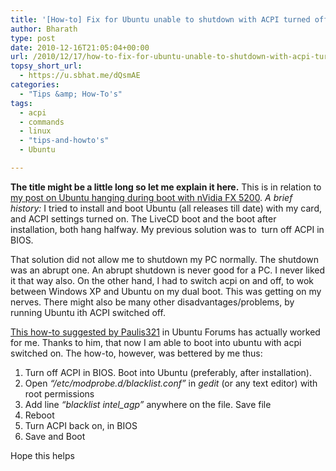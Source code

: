```yaml
---
title: '[How-to] Fix for Ubuntu unable to shutdown with ACPI turned off due to a problem with GeForce FX 5200 and OnBoard Intel Chipset'
author: Bharath
type: post
date: 2010-12-16T21:05:04+00:00
url: /2010/12/17/how-to-fix-for-ubuntu-unable-to-shutdown-with-acpi-turned-off-due-to-a-problem-with-geforce-fx-5200-and-onboard-intel-chipset/
topsy_short_url:
  - https://u.sbhat.me/dQsmAE
categories:
  - "Tips &amp; How-To's"
tags:
  - acpi
  - commands
  - linux
  - "tips-and-howto's"
  - Ubuntu

---
```

**The title might be a little long so let me explain it here.** This is in relation to <a title="Related Post" href="https://sathyasays.com/2009/11/10/fix-for-ubuntu-and-other-suitable-os-hanging-during-boot-with-nvidia-geforce-fx-5200-and-other-suitable-cards/" target="_blank">my post on Ubuntu hanging during boot with nVidia FX 5200</a>. _A brief history:_ I tried to install and boot Ubuntu (all releases till date) with my card, and ACPI settings turned on. The LiveCD boot and the boot after installation, both hang halfway. My previous solution was to  turn off ACPI in BIOS.

That solution did not allow me to shutdown my PC normally. The shutdown was an abrupt one. An abrupt shutdown is never good for a PC. I never liked it that way also. On the other hand, I had to switch acpi on and off, to wok between Windows XP and Ubuntu on my dual boot. This was getting on my nerves. There might also be many other disadvantages/problems, by running Ubuntu ith ACPI switched off.

<a href="https://ubuntuforums.org/showthread.php?t=1168703" target="_blank">This how-to suggested by Paulis321</a> in Ubuntu Forums has actually worked for me. Thanks to him, that now I am able to boot into ubuntu with acpi switched on. The how-to, however, was bettered by me thus:

  1. Turn off ACPI in BIOS. Boot into Ubuntu (preferably, after installation).
  2. Open _&#8220;/etc/modprobe.d/blacklist.conf&#8221;_ in _gedit_ (or any text editor) with root permissions
  3. Add line _&#8220;blacklist intel_agp&#8221;_ anywhere on the file. Save file
  4. Reboot
  5. Turn ACPI back on, in BIOS
  6. Save and Boot

Hope this helps
